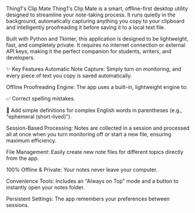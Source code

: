 Thing1's Clip Mate
Thing1's Clip Mate is a smart, offline-first desktop utility designed to streamline your note-taking process. It runs quietly in the background, automatically capturing anything you copy to your clipboard and intelligently proofreading it before saving it to a local text file.

Built with Python and Tkinter, this application is designed to be lightweight, fast, and completely private. It requires no internet connection or external API keys, making it the perfect companion for students, writers, and developers.

✨ Key Features
Automatic Note Capture: Simply turn on monitoring, and every piece of text you copy is saved automatically.

Offline Proofreading Engine: The app uses a built-in, lightweight engine to:

✅ Correct spelling mistakes.

📖 Add simple definitions for complex English words in parentheses (e.g., "ephemeral (short-lived)").

Session-Based Processing: Notes are collected in a session and processed all at once when you turn monitoring off or start a new file, ensuring maximum efficiency.

File Management: Easily create new note files for different topics directly from the app.

100% Offline & Private: Your notes never leave your computer.

Convenience Tools: Includes an "Always on Top" mode and a button to instantly open your notes folder.

Persistent Settings: The app remembers your preferences between sessions.
